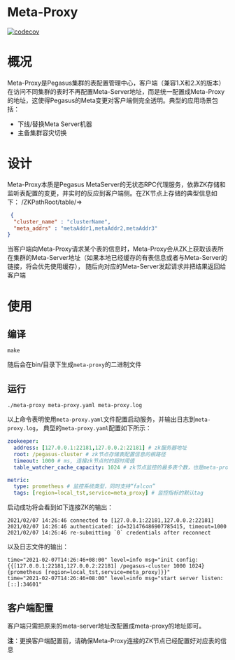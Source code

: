 # Meta-Proxy
[![codecov](https://codecov.io/gh/pegasus-kv/meta-proxy/branch/main/graph/badge.svg?token=AGKH2FIJHR)](https://codecov.io/gh/pegasus-kv/meta-proxy)

# 概况
Meta-Proxy是Pegasus集群的表配置管理中心，客户端（兼容1.X和2.X的版本）在访问不同集群的表时不再配置Meta-Server地址，而是统一配置成Meta-Proxy的地址，这使得Pegasus的Meta变更对客户端侧完全透明。典型的应用场景包括：  
* 下线/替换Meta Server机器
* 主备集群容灾切换

# 设计
Meta-Proxy本质是Pegasus MetaServer的无状态RPC代理服务，依靠ZK存储和监听表配置的变更，并实时的反应到客户端侧。在ZK节点上存储的典型信息如下：
/ZKPathRoot/table/=>
```json
 {
  "cluster_name" : "clusterName",
  "meta_addrs" : "metaAddr1,metaAddr2,metaAddr3"
}
```
当客户端向Meta-Proxy请求某个表的信息时，Meta-Proxy会从ZK上获取该表所在集群的Meta-Server地址（如果本地已经缓存的有表信息或者与Meta-Server的链接，将会优先使用缓存），
随后向对应的Meta-Server发起请求并把结果返回给客户端

# 使用
## 编译
```shell
make
```
随后会在bin/目录下生成`meta-proxy`的二进制文件
## 运行
```shell
./meta-proxy meta-proxy.yaml meta-proxy.log
```
以上命令表明使用`meta-proxy.yaml`文件配置启动服务，并输出日志到`meta-proxy.log`，
典型的`meta-proxy.yaml`配置如下所示：
```yaml
zookeeper:
  address: [127.0.0.1:22181,127.0.0.2:22181] # zk服务器地址
  root: /pegasus-cluster # zk节点存储表配置信息的根路径
  timeout: 1000 # ms, 连接zk节点时的超时阈值
  table_watcher_cache_capacity: 1024 # zk节点监控的最多表个数，也是meta-proxy缓存的表信息个数

metric:
  type: prometheus # 监控系统类型，同时支持“falcon”
  tags: [region=local_tst,service=meta_proxy] # 监控指标的默认tag
```
启动成功将会看到如下连接ZK的输出：
```log
2021/02/07 14:26:46 connected to [127.0.0.1:22181,127.0.0.2:22181]
2021/02/07 14:26:46 authenticated: id=321476486907785415, timeout=1000
2021/02/07 14:26:46 re-submitting `0` credentials after reconnect
```
以及日志文件的输出：
```shell
time="2021-02-07T14:26:46+08:00" level=info msg="init config: {{[127.0.0.1:22181,127.0.0.2:22181] /pegasus-cluster 1000 1024} {prometheus [region=local_tst,service=meta_proxy]}}"
time="2021-02-07T14:26:46+08:00" level=info msg="start server listen: [::]:34601"
```
## 客户端配置
客户端只需把原来的meta-server地址改配置成meta-proxy的地址即可。

**注**：更换客户端配置前，请确保Meta-Proxy连接的ZK节点已经配置好对应表的信息


